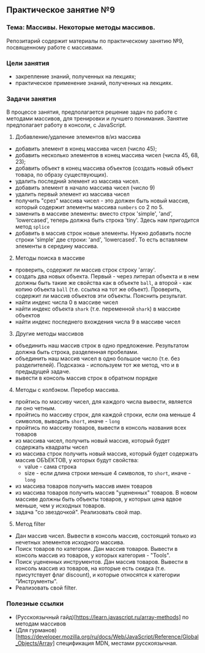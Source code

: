 ## Практическое занятие №9

### Тема: Массивы. Некоторые методы массивов.

Репозитарий содержит материалы по практическому занятию №9, посвященному работе с массивами.

### Цели занятия
- закрепление знаний, полученных на лекциях;
- практическое применение знаний, полученных на лекциях.

### Задачи занятия
В процессе занятия, предполагается решение задач по работе с методами массивов, для тренировки и лучшего понимания. Занятие предполагает работу в консоли, с JavaScript.

1. Добавление/удаление элементов в/из массива
  - добавить элемент в конец массива чисел (число 45);
  - добавить несколько элементов в конец массива чисел (числа 45, 68, 23);
  - добавить объект в конец массива объектов (создать новый объект товара, по образу существующих).
  - удалить последний элемент из массива чисел.
  - добавить элемент в начало массива чисел (число 9)
  - удалить первый элемент из массива чисел
  - получить "срез" массива чисел - это должен быть новый массив, который содержит элементы массива `numbers` со 2 по 5.
  - заменить в массиве элементы: вместо строк 'simple', 'and', 'lowercased', теперь должна быть строка 'tiny'. Здесь нам пригодится метод `splice`
  - добавить в массив строк новые элементы. Нужно добавить после строки 'simple' две строки: 'and', 'lowercased'. То есть вставляем элементы в середину массива.
2. Методы поиска в массиве
  - проверить, содержит ли массив строк строку 'array'.
  - создать два новых объекта. Первый - через литерал объекта и в нем должны быть такие же свойства как в объекте `ball`, а второй - как копию объекта `ball` (т.е. ссылка на тот же объект). Проверить, содержит ли массив объектов эти объекты. Пояснить результат.
  - найти индекс числа 0  в массиве чисел
  - найти индекс объекта `shark` (т.е. переменной `shark`) в массиве объектов
  - найти индекс последнего вхождения числа 9 в массиве чисел
3. Другие методы массивов
  - объединить наш массив строк в одно предложение. Результатом должна быть строка, разделенная пробелами.
  - объединить наш массив чисел в одно большое число (т.е. без разделителей). Подсказка - используем тот же метод, что и в предыдущей задаче.
  - вывести в консоль массив строк в обратном порядке
4. Методы с колбэком. Перебор массива.
  - пройтись по массиву чисел, для каждого числа вывести, является ли оно четным.
  - пройтись по массиву строк, для каждой строки, если она меньше 4 символов, выводить `short`, иначе - `long`
  - пройтись по массиву товаров, вывести в консоль названия всех товаров
  - из массива чисел, получить новый массив, который будет содержать квадраты чисел
  - из массива строк получить новый массив, который будет содержать массив ОБЪЕКТОВ, у которых будут свойства:
     * value - сама строка
     * size - если длина строки меньше 4 символов, то `short`, иначе - `long`
  - из массива товаров получить массив имен товаров
  - из массива товаров получить массив "уцененных" товаров. В новом массиве должны быть объекты товаров, у которых цена вдвое меньше, чем у исходных товаров.
  - задача "со звездочкой". Реализовать свой map.
5. Метод filter
 - Дан массив чисел. Вывести в консоль массив, состоящий только из нечетных элементов исходного массива.
 - Поиск товаров по категории. Дан массив товаров. Вывести в консоль массив из товаров, у которых категория - "Tools".
 - Поиск уцененных инструментов. Дан массив товаров. Вывести в консоль массив из товаров, на которые есть скидка (т.е. присутствует флаг discount), и которые относятся к категории "Инструменты".
 - Реализовать свой filter.

### Полезные ссылки
- (Русскоязычный гайд)[https://learn.javascript.ru/array-methods] по методам массивов
- (Для гурманов)[https://developer.mozilla.org/ru/docs/Web/JavaScript/Reference/Global_Objects/Array] спецификация MDN, местами русскоязычная.